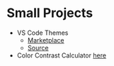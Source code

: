 # Small Projects

- VS Code Themes 
  - [Marketplace](https://marketplace.visualstudio.com/items?itemName=czuelsdorf.vscode-common-themes)
  - [Source](https://github.com/chriszuelsdorf/vscode-common-themes)
- Color Contrast Calculator [here](text-contrast/index.html)
